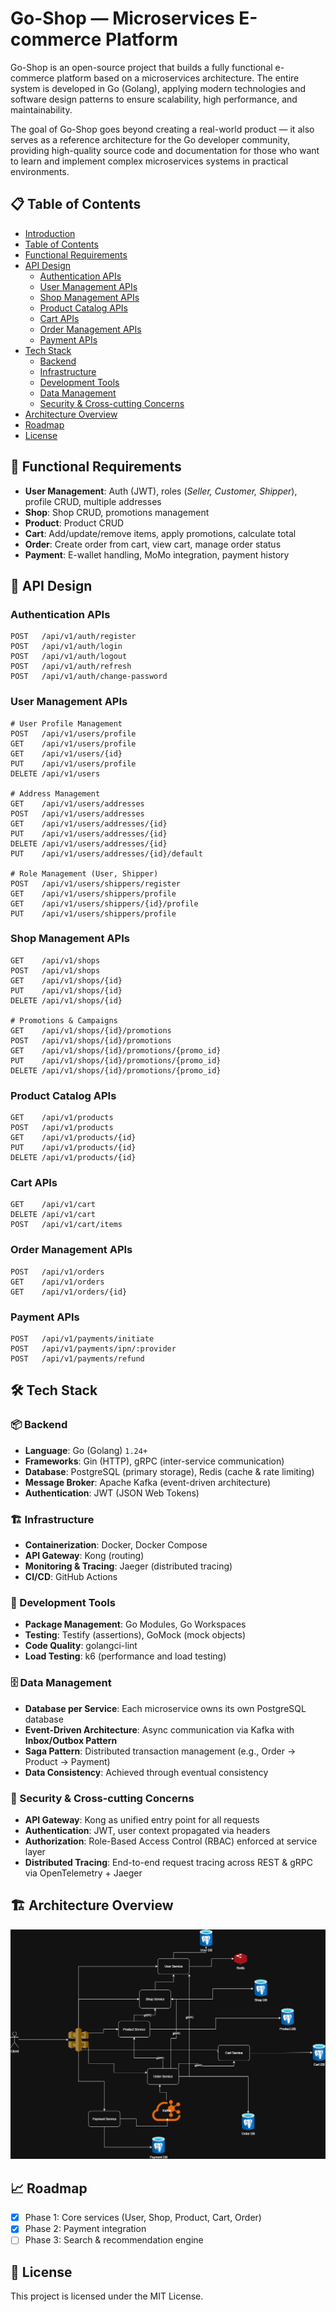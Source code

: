 # Go-Shop — Microservices E-commerce Platform

Go-Shop is an open-source project that builds a fully functional e-commerce platform based on a microservices architecture. The entire system is developed in Go (Golang), applying modern technologies and software design patterns to ensure scalability, high performance, and maintainability.

The goal of Go-Shop goes beyond creating a real-world product — it also serves as a reference architecture for the Go developer community, providing high-quality source code and documentation for those who want to learn and implement complex microservices systems in practical environments.

## 📋 Table of Contents

- [Introduction](#go-shop--microservices-e-commerce-platform)
- [Table of Contents](#-table-of-contents)
- [Functional Requirements](#-functional-requirements)
- [API Design](#-api-design)
  - [Authentication APIs](#authentication-apis)
  - [User Management APIs](#user-management-apis)
  - [Shop Management APIs](#shop-management-apis)
  - [Product Catalog APIs](#product-catalog-apis)
  - [Cart APIs](#cart-apis)
  - [Order Management APIs](#order-management-apis)
  - [Payment APIs](#payment-apis)
- [Tech Stack](#-tech-stack)
  - [Backend](#-backend)
  - [Infrastructure](#-infrastructure)
  - [Development Tools](#-development-tools)
  - [Data Management](#-data-management)
  - [Security & Cross-cutting Concerns](#-security--cross-cutting-concerns)
- [Architecture Overview](#-architecture-overview)
- [Roadmap](#-roadmap)
- [License](#-license)


## 🎯 Functional Requirements

- **User Management**: Auth (JWT), roles (*Seller, Customer, Shipper*), profile CRUD, multiple addresses  
- **Shop**: Shop CRUD, promotions management  
- **Product**: Product CRUD  
- **Cart**: Add/update/remove items, apply promotions, calculate total  
- **Order**: Create order from cart, view cart, manage order status  
- **Payment**: E-wallet handling, MoMo integration, payment history  

## 🔗 API Design

### Authentication APIs
```
POST   /api/v1/auth/register
POST   /api/v1/auth/login
POST   /api/v1/auth/logout
POST   /api/v1/auth/refresh
POST   /api/v1/auth/change-password
```

### User Management APIs
```
# User Profile Management
POST   /api/v1/users/profile
GET    /api/v1/users/profile
GET    /api/v1/users/{id}
PUT    /api/v1/users/profile
DELETE /api/v1/users

# Address Management
GET    /api/v1/users/addresses
POST   /api/v1/users/addresses
GET    /api/v1/users/addresses/{id}
PUT    /api/v1/users/addresses/{id}
DELETE /api/v1/users/addresses/{id}
PUT    /api/v1/users/addresses/{id}/default

# Role Management (User, Shipper)
POST   /api/v1/users/shippers/register
GET    /api/v1/users/shippers/profile
GET    /api/v1/users/shippers/{id}/profile
PUT    /api/v1/users/shippers/profile
```

### Shop Management APIs
```
GET    /api/v1/shops
POST   /api/v1/shops
GET    /api/v1/shops/{id}
PUT    /api/v1/shops/{id}
DELETE /api/v1/shops/{id}

# Promotions & Campaigns
GET    /api/v1/shops/{id}/promotions
POST   /api/v1/shops/{id}/promotions
GET    /api/v1/shops/{id}/promotions/{promo_id}
PUT    /api/v1/shops/{id}/promotions/{promo_id}
DELETE /api/v1/shops/{id}/promotions/{promo_id}
```

### Product Catalog APIs
```
GET    /api/v1/products
POST   /api/v1/products
GET    /api/v1/products/{id}
PUT    /api/v1/products/{id}
DELETE /api/v1/products/{id}
```

### Cart APIs
```
GET    /api/v1/cart
DELETE /api/v1/cart
POST   /api/v1/cart/items
```

### Order Management APIs
```
POST   /api/v1/orders
GET    /api/v1/orders
GET    /api/v1/orders/{id}
```

### Payment APIs
```
POST   /api/v1/payments/initiate
POST   /api/v1/payments/ipn/:provider
POST   /api/v1/payments/refund
```

## 🛠️ Tech Stack

### 📦 Backend
- **Language**: Go (Golang) `1.24+`  
- **Frameworks**: Gin (HTTP), gRPC (inter-service communication)  
- **Database**: PostgreSQL (primary storage), Redis (cache & rate limiting)  
- **Message Broker**: Apache Kafka (event-driven architecture)  
- **Authentication**: JWT (JSON Web Tokens)  

### 🏗 Infrastructure
- **Containerization**: Docker, Docker Compose  
- **API Gateway**: Kong (routing)  
- **Monitoring & Tracing**: Jaeger (distributed tracing)  
- **CI/CD**: GitHub Actions  

### 🧰 Development Tools
- **Package Management**: Go Modules, Go Workspaces  
- **Testing**: Testify (assertions), GoMock (mock objects)  
- **Code Quality**: golangci-lint
- **Load Testing**: k6 (performance and load testing)

### 🗄 Data Management
- **Database per Service**: Each microservice owns its own PostgreSQL database  
- **Event-Driven Architecture**: Async communication via Kafka with **Inbox/Outbox Pattern**  
- **Saga Pattern**: Distributed transaction management (e.g., Order → Product → Payment)  
- **Data Consistency**: Achieved through eventual consistency  

### 🔐 Security & Cross-cutting Concerns
- **API Gateway**: Kong as unified entry point for all requests  
- **Authentication**: JWT, user context propagated via headers  
- **Authorization**: Role-Based Access Control (RBAC) enforced at service layer  
- **Distributed Tracing**: End-to-end request tracing across REST & gRPC via OpenTelemetry + Jaeger 

## 🏗 Architecture Overview

![Architecture Diagram](./docs/images/go_shop_architecture.png)


## 📈 Roadmap

- [x] Phase 1: Core services (User, Shop, Product, Cart, Order)  
- [x] Phase 2: Payment integration  
- [ ] Phase 3: Search & recommendation engine  

## 📄 License

This project is licensed under the MIT License.